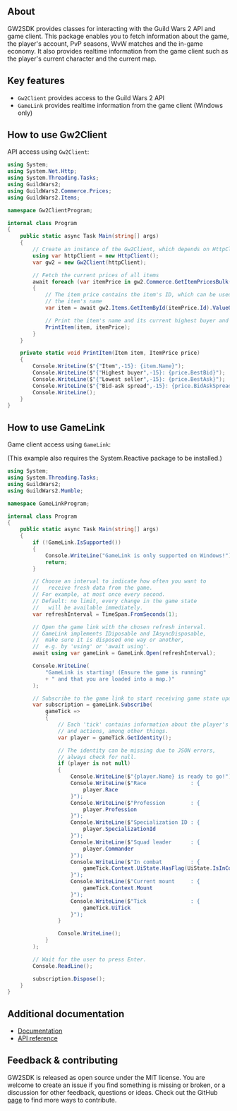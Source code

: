 ## About

GW2SDK provides classes for interacting with the Guild Wars 2 API and game client.
This package enables you to fetch information about the game, the player's account,
PvP seasons, WvW matches and the in-game economy. It also provides realtime information
from the game client such as the player's current character and the current map.

## Key features

* `Gw2Client` provides access to the Guild Wars 2 API
* `GameLink` provides realtime information from the game client (Windows only)

## How to use Gw2Client

API access using `Gw2Client`:

``` csharp
using System;
using System.Net.Http;
using System.Threading.Tasks;
using GuildWars2;
using GuildWars2.Commerce.Prices;
using GuildWars2.Items;

namespace Gw2ClientProgram;

internal class Program
{
    public static async Task Main(string[] args)
    {
        // Create an instance of the Gw2Client, which depends on HttpClient
        using var httpClient = new HttpClient();
        var gw2 = new Gw2Client(httpClient);

        // Fetch the current prices of all items
        await foreach (var itemPrice in gw2.Commerce.GetItemPricesBulk().ValueOnly())
        {
            // The item price contains the item's ID, which can be used to fetch
            // the item's name
            var item = await gw2.Items.GetItemById(itemPrice.Id).ValueOnly();

            // Print the item's name and its current highest buyer and lowest seller
            PrintItem(item, itemPrice);
        }
    }

    private static void PrintItem(Item item, ItemPrice price)
    {
        Console.WriteLine($"{"Item",-15}: {item.Name}");
        Console.WriteLine($"{"Highest buyer",-15}: {price.BestBid}");
        Console.WriteLine($"{"Lowest seller",-15}: {price.BestAsk}");
        Console.WriteLine($"{"Bid-ask spread",-15}: {price.BidAskSpread}");
        Console.WriteLine();
    }
}


```

## How to use GameLink

Game client access using `GameLink`:

(This example also requires the System.Reactive package to be installed.)

``` csharp
using System;
using System.Threading.Tasks;
using GuildWars2;
using GuildWars2.Mumble;

namespace GameLinkProgram;

internal class Program
{
    public static async Task Main(string[] args)
    {
        if (!GameLink.IsSupported())
        {
            Console.WriteLine("GameLink is only supported on Windows!");
            return;
        }

        // Choose an interval to indicate how often you want to
        //   receive fresh data from the game.
        // For example, at most once every second.
        // Default: no limit, every change in the game state
        //   will be available immediately.
        var refreshInterval = TimeSpan.FromSeconds(1);

        // Open the game link with the chosen refresh interval.
        // GameLink implements IDiposable and IAsyncDisposable,
        //  make sure it is disposed one way or another,
        //  e.g. by 'using' or 'await using'.
        await using var gameLink = GameLink.Open(refreshInterval);

        Console.WriteLine(
            "GameLink is starting! (Ensure the game is running"
            + " and that you are loaded into a map.)"
        );

        // Subscribe to the game link to start receiving game state updates.
        var subscription = gameLink.Subscribe(
            gameTick =>
            {
                // Each 'tick' contains information about the player's character
                // and actions, among other things.
                var player = gameTick.GetIdentity();

                // The identity can be missing due to JSON errors,
                // always check for null.
                if (player is not null)
                {
                    Console.WriteLine($"{player.Name} is ready to go!");
                    Console.WriteLine($"Race              : {
                        player.Race
                    }");
                    Console.WriteLine($"Profession        : {
                        player.Profession
                    }");
                    Console.WriteLine($"Specialization ID : {
                        player.SpecializationId
                    }");
                    Console.WriteLine($"Squad leader      : {
                        player.Commander
                    }");
                    Console.WriteLine($"In combat         : {
                        gameTick.Context.UiState.HasFlag(UiState.IsInCombat)
                    }");
                    Console.WriteLine($"Current mount     : {
                        gameTick.Context.Mount
                    }");
                    Console.WriteLine($"Tick              : {
                        gameTick.UiTick
                    }");
                }

                Console.WriteLine();
            }
        );

        // Wait for the user to press Enter.
        Console.ReadLine();

        subscription.Dispose();
    }
}


```

## Additional documentation

* [Documentation](https://sliekens.github.io/gw2sdk)
* [API reference](https://sliekens.github.io/gw2sdk/api)

## Feedback & contributing

GW2SDK is released as open source under the MIT license. You are welcome to create
an issue if you find something is missing or broken, or a discussion for other
feedback, questions or ideas. Check out the GitHub [page](https://github.com/sliekens/gw2sdk)
to find more ways to contribute.
